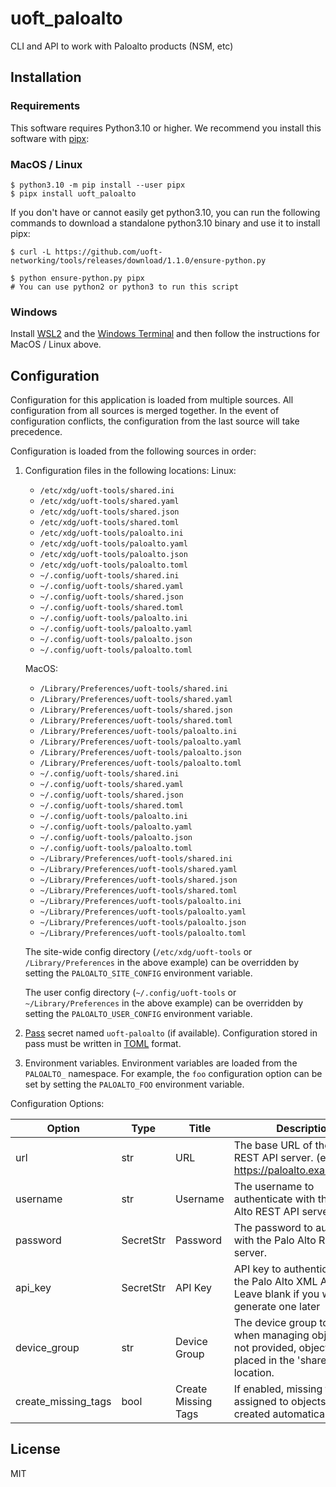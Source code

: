 # uoft_paloalto

CLI and API to work with Paloalto products (NSM, etc)

## Installation

### Requirements

This software requires Python3.10 or higher.
We recommend you install this software with [pipx](https://pypa.github.io/pipx/):

### MacOS / Linux

```console
$ python3.10 -m pip install --user pipx
$ pipx install uoft_paloalto
```

If you don't have or cannot easily get python3.10, you can run the following commands to download a standalone python3.10 binary and use it to install pipx:

```console
$ curl -L https://github.com/uoft-networking/tools/releases/download/1.1.0/ensure-python.py

$ python ensure-python.py pipx
# You can use python2 or python3 to run this script

```

### Windows

Install [WSL2](https://learn.microsoft.com/en-us/windows/wsl/install) and the [Windows Terminal](https://apps.microsoft.com/store/detail/windows-terminal/9N0DX20HK701?hl=en-ca&gl=ca) and then follow the instructions for MacOS / Linux above.

## Configuration

Configuration for this application is loaded from multiple sources. All configuration from all sources is merged together. In the event of configuration conflicts, the configuration from the last source will take precedence.

Configuration is loaded from the following sources in order:

1. Configuration files in the following locations:
    Linux:
    - `/etc/xdg/uoft-tools/shared.ini`
    - `/etc/xdg/uoft-tools/shared.yaml`
    - `/etc/xdg/uoft-tools/shared.json`
    - `/etc/xdg/uoft-tools/shared.toml`
    - `/etc/xdg/uoft-tools/paloalto.ini`
    - `/etc/xdg/uoft-tools/paloalto.yaml`
    - `/etc/xdg/uoft-tools/paloalto.json`
    - `/etc/xdg/uoft-tools/paloalto.toml`
    - `~/.config/uoft-tools/shared.ini`
    - `~/.config/uoft-tools/shared.yaml`
    - `~/.config/uoft-tools/shared.json`
    - `~/.config/uoft-tools/shared.toml`
    - `~/.config/uoft-tools/paloalto.ini`
    - `~/.config/uoft-tools/paloalto.yaml`
    - `~/.config/uoft-tools/paloalto.json`
    - `~/.config/uoft-tools/paloalto.toml`

    MacOS:
    - `/Library/Preferences/uoft-tools/shared.ini`
    - `/Library/Preferences/uoft-tools/shared.yaml`
    - `/Library/Preferences/uoft-tools/shared.json`
    - `/Library/Preferences/uoft-tools/shared.toml`
    - `/Library/Preferences/uoft-tools/paloalto.ini`
    - `/Library/Preferences/uoft-tools/paloalto.yaml`
    - `/Library/Preferences/uoft-tools/paloalto.json`
    - `/Library/Preferences/uoft-tools/paloalto.toml`
    - `~/.config/uoft-tools/shared.ini`
    - `~/.config/uoft-tools/shared.yaml`
    - `~/.config/uoft-tools/shared.json`
    - `~/.config/uoft-tools/shared.toml`
    - `~/.config/uoft-tools/paloalto.ini`
    - `~/.config/uoft-tools/paloalto.yaml`
    - `~/.config/uoft-tools/paloalto.json`
    - `~/.config/uoft-tools/paloalto.toml`
    - `~/Library/Preferences/uoft-tools/shared.ini`
    - `~/Library/Preferences/uoft-tools/shared.yaml`
    - `~/Library/Preferences/uoft-tools/shared.json`
    - `~/Library/Preferences/uoft-tools/shared.toml`
    - `~/Library/Preferences/uoft-tools/paloalto.ini`
    - `~/Library/Preferences/uoft-tools/paloalto.yaml`
    - `~/Library/Preferences/uoft-tools/paloalto.json`
    - `~/Library/Preferences/uoft-tools/paloalto.toml`


    The site-wide config directory (`/etc/xdg/uoft-tools` or `/Library/Preferences` in the above example) can be overridden by setting the `PALOALTO_SITE_CONFIG` environment variable.

    The user config directory (`~/.config/uoft-tools` or `~/Library/Preferences` in the above example) can be overridden by setting the `PALOALTO_USER_CONFIG` environment variable.

2. [Pass](https://www.passwordstore.org/) secret named `uoft-paloalto` (if available). Configuration stored in pass must be written in [TOML](https://toml.io/en/) format.

3. Environment variables. Environment variables are loaded from the `PALOALTO_` namespace. For example, the `foo` configuration option can be set by setting the `PALOALTO_FOO` environment variable.

Configuration Options:
<!--
[[[cog 
import _cog as c; c.gen_conf_table('uoft_paloalto')
]]] -->
| Option | Type | Title | Description | Default |
| ------ | ---- | ----- | ----------- | ------- |
| url | str | URL | The base URL of the Palo Alto REST API server. (ex. https://paloalto.example.com) |  |
| username | str | Username | The username to authenticate with the Palo Alto REST API server. |  |
| password | SecretStr | Password | The password to authenticate with the Palo Alto REST API server. |  |
| api_key | SecretStr | API Key | API key to authenticate with the Palo Alto XML API server. Leave blank if you want to generate one later |  |
| device_group | str | Device Group | The device group to use when managing objects. If not provided, objects will be placed in the 'shared' location. |  |
| create_missing_tags | bool | Create Missing Tags | If enabled, missing tags assigned to objects will be created automatically. |  |
<!--[[[end]]] -->

## License

MIT